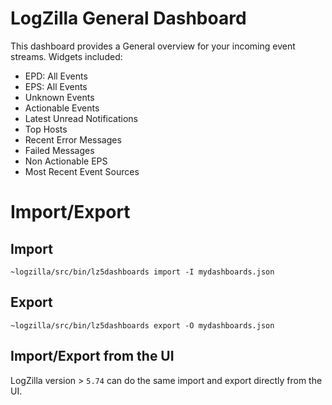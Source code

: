 # LogZilla General Dashboard

This dashboard provides a General overview for your incoming event streams. Widgets included:

* EPD: All Events
* EPS: All Events
* Unknown Events
* Actionable Events
* Latest Unread Notifications
* Top Hosts
* Recent Error Messages
* Failed Messages
* Non Actionable EPS
* Most Recent Event Sources

# Import/Export
Import
---
	~logzilla/src/bin/lz5dashboards import -I mydashboards.json

Export
---
	~logzilla/src/bin/lz5dashboards export -O mydashboards.json


Import/Export from the UI
---

LogZilla version > `5.74` can do the same import and export directly from the UI.

